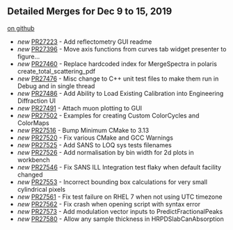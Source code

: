 

Detailed Merges for Dec 9 to 15, 2019
-------------------------------------
[on github](https://github.com/mantidproject/mantid/pulls?q=is%3Apr+merged%3A2019-12-10..2019-12-15)

* *new* [PR27223](https://github.com/mantidproject/mantid/pull/27223) - Add reflectometry GUI readme
* *new* [PR27396](https://github.com/mantidproject/mantid/pull/27396) - Move axis functions from curves tab widget presenter to figure…
* *new* [PR27460](https://github.com/mantidproject/mantid/pull/27460) - Replace hardcoded index for MergeSpectra in polaris create_total_scattering_pdf
* *new* [PR27476](https://github.com/mantidproject/mantid/pull/27476) - Misc change to C++ unit test files to make them run in Debug and in single thread
* *new* [PR27486](https://github.com/mantidproject/mantid/pull/27486) - Add Ability to Load Existing Calibration into Engineering Diffraction UI
* *new* [PR27491](https://github.com/mantidproject/mantid/pull/27491) - Attach muon plotting to GUI
* *new* [PR27502](https://github.com/mantidproject/mantid/pull/27502) - Examples for creating Custom ColorCycles and ColorMaps
* *new* [PR27516](https://github.com/mantidproject/mantid/pull/27516) - Bump Minimum CMake to 3.13
* *new* [PR27520](https://github.com/mantidproject/mantid/pull/27520) - Fix various CMake and GCC Warnings
* *new* [PR27525](https://github.com/mantidproject/mantid/pull/27525) - Add SANS to LOQ sys tests filenames
* *new* [PR27526](https://github.com/mantidproject/mantid/pull/27526) - Add normalisation by bin width for 2d plots in workbench
* *new* [PR27546](https://github.com/mantidproject/mantid/pull/27546) - Fix SANS ILL Integration test flaky when default facility changed
* *new* [PR27553](https://github.com/mantidproject/mantid/pull/27553) - Incorrect bounding box calculations for very small cylindrical pixels
* *new* [PR27561](https://github.com/mantidproject/mantid/pull/27561) - Fix test failure on RHEL 7 when not using UTC timezone
* *new* [PR27562](https://github.com/mantidproject/mantid/pull/27562) - Fix crash when opening script with syntax error
* *new* [PR27573](https://github.com/mantidproject/mantid/pull/27573) - Add modulation vector inputs to PredictFractionalPeaks
* *new* [PR27580](https://github.com/mantidproject/mantid/pull/27580) - Allow any sample thickness in HRPDSlabCanAbsorption
